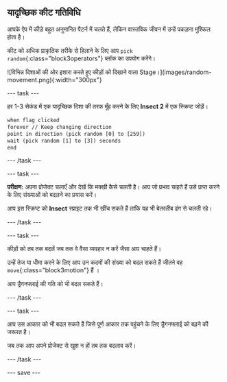 ## यादृच्छिक कीट गतिविधि

<div style="display: flex; flex-wrap: wrap">
<div style="flex-basis: 200px; flex-grow: 1; margin-right: 15px;">
आपके ऐप में कीड़े बहुत अनुमानित पैटर्न में चलते हैं, लेकिन वास्तविक जीवन में उन्हें पकड़ना मुश्किल होता है। 

कीट को अधिक प्राकृतिक तरीके से हिलाने के लिए आप `pick random`{:class="block3operators"} ब्लॉक का उपयोग करेंगे।
</div>
<div>
![विभिन्न दिशाओं की ओर इशारा करते हुए कीड़ों को दिखाने वाला Stage।](images/random-movement.png){:width="300px"}
</div>
</div>

--- task ---

हर 1-3 सेकंड में एक यादृच्छिक दिशा की तरफ मूँह करने के लिए **Insect 2** में एक स्क्रिप्ट जोड़ें।

```blocks3
when flag clicked
forever // Keep changing direction
point in direction (pick random [0] to [259])
wait (pick random [1] to [3]) seconds
end
```

--- /task ---

--- task ---

**परीक्षण:** अपना प्रोजेक्ट चलाएँ और देखें कि मक्खी कैसे चलती है। आप जो प्रभाव चाहते हैं उसे प्राप्त करने के लिए संख्याओं को बदलने का प्रयास करें।

आप इस स्क्रिप्ट को **Insect** स्प्राइट तक भी खींच सकते हैं ताकि यह भी बेतरतीब ढंग से चलती रहे।

--- /task ---

--- task ---

कीड़ों को तब तक बदलें जब तक वे वैसा व्यवहार न करें जैसा आप चाहते हैं।

उन्हें तेज या धीमा करने के लिए आप उन कदमों की संख्या को बदल सकते हैं जीतने वह `move`{:class="block3motion"} हैं ।

आप ड्रैगनफ्लाई की गति को भी बदल सकते हैं।

--- /task ---

--- task ---

आप उस आकार को भी बदल सकते हैं जिसे पूर्ण आकार तक पहुंचने के लिए ड्रैगनफ्लाई को बढ़ने की जरूरत है।

जब तक आप अपने प्रोजेक्ट से खुश न हों तब तक बदलाव करें।

--- /task ---

--- save ---
